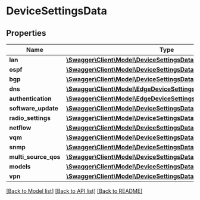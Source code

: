 # DeviceSettingsData

## Properties
Name | Type | Description | Notes
------------ | ------------- | ------------- | -------------
**lan** | [**\Swagger\Client\Model\DeviceSettingsDataLan**](DeviceSettingsDataLan.md) |  | [optional] 
**ospf** | [**\Swagger\Client\Model\DeviceSettingsDataOspf**](DeviceSettingsDataOspf.md) |  | [optional] 
**bgp** | [**\Swagger\Client\Model\DeviceSettingsDataBgp**](DeviceSettingsDataBgp.md) |  | [optional] 
**dns** | [**\Swagger\Client\Model\EdgeDeviceSettingsDataDns**](EdgeDeviceSettingsDataDns.md) |  | [optional] 
**authentication** | [**\Swagger\Client\Model\EdgeDeviceSettingsDataDnsPrimaryProvider**](EdgeDeviceSettingsDataDnsPrimaryProvider.md) |  | [optional] 
**software_update** | [**\Swagger\Client\Model\DeviceSettingsDataSoftwareUpdate**](DeviceSettingsDataSoftwareUpdate.md) |  | [optional] 
**radio_settings** | [**\Swagger\Client\Model\DeviceSettingsDataRadioSettings**](DeviceSettingsDataRadioSettings.md) |  | [optional] 
**netflow** | [**\Swagger\Client\Model\DeviceSettingsDataNetflow**](DeviceSettingsDataNetflow.md) |  | [optional] 
**vqm** | [**\Swagger\Client\Model\DeviceSettingsDataVqm**](DeviceSettingsDataVqm.md) |  | [optional] 
**snmp** | [**\Swagger\Client\Model\DeviceSettingsDataSnmp**](DeviceSettingsDataSnmp.md) |  | [optional] 
**multi_source_qos** | [**\Swagger\Client\Model\DeviceSettingsDataMultiSourceQos**](DeviceSettingsDataMultiSourceQos.md) |  | [optional] 
**models** | [**\Swagger\Client\Model\DeviceSettingsDataModels**](DeviceSettingsDataModels.md) |  | [optional] 
**vpn** | [**\Swagger\Client\Model\DeviceSettingsDataVpn**](DeviceSettingsDataVpn.md) |  | [optional] 

[[Back to Model list]](../README.md#documentation-for-models) [[Back to API list]](../README.md#documentation-for-api-endpoints) [[Back to README]](../README.md)


